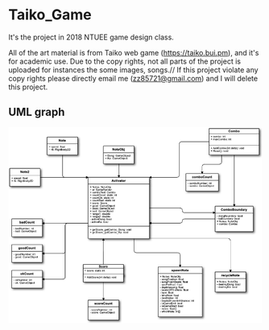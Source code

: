 # Taiko_Game
It's the project in 2018 NTUEE game design class. 

All of the art material is from Taiko web game (https://taiko.bui.pm), and it's for academic use. Due to the copy rights, not all parts of the project is uploaded for instances the some images, songs.//
If this project violate any copy rights please directly email me (zz85721@gmail.com) and I will delete this project.

## UML graph
![image](https://github.com/Aaron-Hsieh-0129/Taiko_Game/blob/main/太鼓の達人/UML.png)
